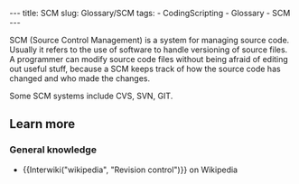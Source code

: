 --- title: SCM slug: Glossary/SCM tags: - CodingScripting - Glossary - SCM ---

SCM (Source Control Management) is a system for managing source code. Usually it refers to the use of software to handle versioning of source files. A programmer can modify source code files without being afraid of editing out useful stuff, because a SCM keeps track of how the source code has changed and who made the changes.

Some SCM systems include CVS, SVN, GIT.

Learn more
----------

### General knowledge

-   {{Interwiki("wikipedia", "Revision control")}} on Wikipedia
